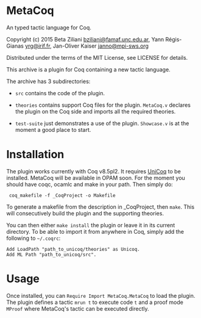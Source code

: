 # MetaCoq

An typed tactic language for Coq.

Copyright (c) 2015 Beta Ziliani <bziliani@famaf.unc.edu.ar>,
	           Yann Régis-Gianas <yrg@irif.fr>,
		   Jan-Oliver Kaiser <janno@mpi-sws.org>

Distributed under the terms of the MIT License,
see LICENSE for details.

This archive is a plugin for Coq containing a new tactic language.

The archive has 3 subdirectories:
* `src` contains the code of the plugin.

* `theories` contains support Coq files for the plugin.
  `MetaCoq.v` declares the plugin on the Coq side and imports all the
  required theories.

* `test-suite` just demonstrates a use of the plugin.
  `Showcase.v` is at the moment a good place to start.

Installation
============

The plugin works currently with Coq v8.5pl2. It requires
[UniCoq](http://github.com/unicoq/unicoq) to be
installed. MetaCoq will be available in OPAM soon.
For the moment you should have coqc, ocamlc and make in your path.
Then simply do:
```
 coq_makefile -f _CoqProject -o Makefile
```
To generate a makefile from the description in _CoqProject, then `make`.
This will consecutively build the plugin and the supporting
theories.

You can then either `make install` the plugin or leave it in its
current directory. To be able to import it from anywhere in Coq,
simply add the following to `~/.coqrc`:
```
Add LoadPath "path_to_unicoq/theories" as Unicoq.
Add ML Path "path_to_unicoq/src".
```
# Usage

Once installed, you can `Require Import MetaCoq.MetaCoq` to load the
plugin. The plugin defines a tactic `mrun t` to execute code `t` and a proof
mode `MProof` where MetaCoq's tactic can be executed directly.
